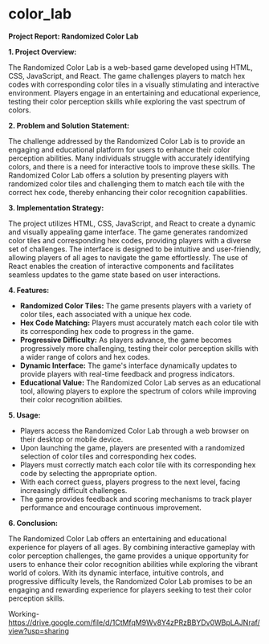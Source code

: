 # color_lab
**Project Report: Randomized Color Lab**

**1. Project Overview:**

The Randomized Color Lab is a web-based game developed using HTML, CSS, JavaScript, and React. The game challenges players to match hex codes with corresponding color tiles in a visually stimulating and interactive environment. Players engage in an entertaining and educational experience, testing their color perception skills while exploring the vast spectrum of colors.

**2. Problem and Solution Statement:**

The challenge addressed by the Randomized Color Lab is to provide an engaging and educational platform for users to enhance their color perception abilities. Many individuals struggle with accurately identifying colors, and there is a need for interactive tools to improve these skills. The Randomized Color Lab offers a solution by presenting players with randomized color tiles and challenging them to match each tile with the correct hex code, thereby enhancing their color recognition capabilities.

**3. Implementation Strategy:**

The project utilizes HTML, CSS, JavaScript, and React to create a dynamic and visually appealing game interface. The game generates randomized color tiles and corresponding hex codes, providing players with a diverse set of challenges. The interface is designed to be intuitive and user-friendly, allowing players of all ages to navigate the game effortlessly. The use of React enables the creation of interactive components and facilitates seamless updates to the game state based on user interactions.

**4. Features:**

- **Randomized Color Tiles:** The game presents players with a variety of color tiles, each associated with a unique hex code.
- **Hex Code Matching:** Players must accurately match each color tile with its corresponding hex code to progress in the game.
- **Progressive Difficulty:** As players advance, the game becomes progressively more challenging, testing their color perception skills with a wider range of colors and hex codes.
- **Dynamic Interface:** The game's interface dynamically updates to provide players with real-time feedback and progress indicators.
- **Educational Value:** The Randomized Color Lab serves as an educational tool, allowing players to explore the spectrum of colors while improving their color recognition abilities.

**5. Usage:**

- Players access the Randomized Color Lab through a web browser on their desktop or mobile device.
- Upon launching the game, players are presented with a randomized selection of color tiles and corresponding hex codes.
- Players must correctly match each color tile with its corresponding hex code by selecting the appropriate option.
- With each correct guess, players progress to the next level, facing increasingly difficult challenges.
- The game provides feedback and scoring mechanisms to track player performance and encourage continuous improvement.

**6. Conclusion:**

The Randomized Color Lab offers an entertaining and educational experience for players of all ages. By combining interactive gameplay with color perception challenges, the game provides a unique opportunity for users to enhance their color recognition abilities while exploring the vibrant world of colors. With its dynamic interface, intuitive controls, and progressive difficulty levels, the Randomized Color Lab promises to be an engaging and rewarding experience for players seeking to test their color perception skills.

Working- https://drive.google.com/file/d/1CtMfqM9Wv8Y4zPRzBBYDv0WBpLAJNraf/view?usp=sharing
